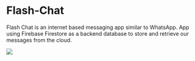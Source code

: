 # Flash-Chat

Flash Chat is an internet based messaging app similar to WhatsApp. App using Firebase Firestore as a backend database to store and retrieve our messages from the cloud. 

![](IT_News.gif)

